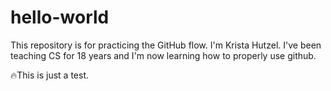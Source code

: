 # hello-world
This repository is for practicing the GitHub flow.
I'm Krista Hutzel. I've been teaching CS for 18 years and I'm now learning how to properly use github.

🔥This is just a test.
